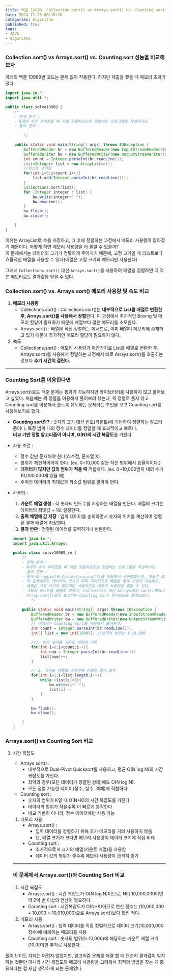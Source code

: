 ```yaml
---
title: 백준 10989. Collection.sort() vs Arrays.sort() vs. Counting sort 성능 비교     
date: 2024-11-23 00:10:18
categories: Algorithm       
published: true 
tags:
- JAVA   
- Algorithm       
---  
```


### Collection.sort() vs Arrays.sort() vs. Counting sort 성능을 비교해보자  

아래의 백준 10989번 코드는 문제 없이 작동한다. 하지만 제출을 했을 때 메모리 초과가 떴다. 
    
```java
import java.io.*;
import java.util.*;

public class solve10989 {
    /*
    - 문제 분석 :
    - N개의 수가 주어졌을 때 이를 오름차순으로 정렬하는 프로그램을 작성하시오.
    - 풀이 전략 :
    -
        */

    public static void main(String[] args) throws IOException {
        BufferedReader br = new BufferedReader(new InputStreamReader(System.in));
        BufferedWriter bw = new BufferedWriter(new OutputStreamWriter(System.out));
        int count = Integer.parseInt(br.readLine());
        List<Integer> list = new ArrayList<>();
        //리스트 초기화
        for(int i=0;i<count;i++){
            list.add(Integer.parseInt(br.readLine()));
        }
        Collections.sort(list);
        for (Integer integer : list) {
            bw.write(integer+" ");
            bw.newLine();
        }
        bw.flush();
        bw.close();

    }
}  
```

이유는 ArrayList로 수를 저장하고, 그 후에 정렬하는 과정에서 메모리 사용량이 많아졌기 때문이다. 어떻게 하면 메모리 사용량을 더 줄일 수 있을까?  
이 문제에서는 데이터의 크기가 정확하게 주어지기 때문에, 고정 크기일 때 리스트보다 효율적인 배열을 사용할 수 있다(배열은 고정 크기의 메모리만 사용한다).

그래서 `Collections.sort()` 대신 `Arrays.sort()`를 사용하여 배열을 정렬하면 더 적은 메모리로도 결과값을 얻을 수 있다. 

### Collection.sort() vs. Arrays.sort() 메모리 사용량 및 속도 비교

1. **메모리 사용량** 
    - Collections.sort() : Collections.sort()는 **내부적으로 List를 배열로 변환한 후, Arrays.sort()를 사용해서 정렬**한다. 이 과정에서 추가적인 Boxing 및 메모리 할당이 필요하기 때문에 배열보다 많은 메모리를 소모한다.
    - Arrays.sort() : 배열을 직접 정렬하는 메서드로, 이미 배열이 메모리에 존재하고 있기 때문에 추가적인 메모리 할당이 필요하지 않다.
2. **속도** 
    - Collections.sort() : 메모리 사용량과 마찬가지로 List를 배열로 변환한 후, Arrays.sort()를 사용해서 정렬하는 과정에서 바로 Arrays.sort()를 호출하는 것보다 **추가 시간이 걸린다.**

---

### Counting Sort를 이용한다면  

Arrays.sort()로도 백준 문제는 통과가 가능하지만 라이브러리를 사용하지 않고 풀어보고 싶었다. 처음에는 퀵 정렬을 이용해서 풀어보려 했는데, 퀵 정렬로 풀지 않고 Counting sort를 이용해서 풀도록 유도하는 문제라는 조언을 보고 Counting sort를 사용해보기로 했다.  

- **Counting sort란? :** 
숫자의 크기 대신 빈도(카운트)에 기반하여 정렬하는 알고리즘이다. 특정 범위 내의 정수 데이터를 정렬할 때 효과적이고 빠르다.  
**비교 기반 정렬 알고리즘이 아니며, O(N)의 시간 복잡도**를 가진다.  
- 사용 조건 :
    - 정수 값만 존재해야 한다(소수점, 문자열 X)
    - 범위가 제한적이어야 한다. (ex. 0~10,000 같은 작은 범위에서 효율적이다.)
    - **데이터가 많지만 값의 범위가 적을 때** 적합하다. (ex. 0~10,000범위 내의 수가 10,000,000개 있을 때)
    - 주어진 데이터의 최대값과 최소값 범위를 알아야 한다.  
- 사용법 :  
    1. **카운트 배열 생성 :** 각 숫자의 빈도수를 저장하는 배열을 만든다. 배열의 크기는 데이터의 최댓값 + 1로 설정한다. 
    2. **출력 배열에 값 저장** : 입력 데이터를 순회하면서 숫자의 위치를 계산하여 정렬된 결과 배열에 저장한다. 
    3. **결과 반환** : 정렬된 데이터를 출력하거나 반환한다.  
    
    ```java
    import java.io.*;
    import java.util.Arrays;
    
    public class solve10989_re {
        /*
        - 문제 분석 :
        - N개의 수가 주어졌을 때 이를 오름차순으로 정렬하는 프로그램을 작성하시오.
        - 풀이 전략 :
        - 원래 ArrayList와 Collection.sort()를 이용해서 구현했었는데, 메모리 초과가 떴다.
        - 이 문제에서는 데이터의 크기가 미리 주어지므로 배열을 통해 구현이 가능하고,
        - 배열은 고정 크기의 메모리만 사용하므로 메모리 사용량을 줄일 수 있다.
        - 그래서 리스트를 배열로 바꾸고, Collection 대신 Arrays에서 sort()했더니 통과함.
        - Array.sort()보다 효과적인 Counting sort 방식으로도 풀어보았다.
            */
    
        public static void main(String[] args) throws IOException {
            BufferedReader br = new BufferedReader(new InputStreamReader(System.in));
            BufferedWriter bw = new BufferedWriter(new OutputStreamWriter(System.out));
            // 여기서는 Counting sort를 사용해서 풀어본다.
            int count = Integer.parseInt(br.readLine());
            int[] list = new int[10001]; //숫자의 범위는 1~10,000
    
            //1. 입력 숫자를 카운트 배열에 기록
            for(int i=0;i<count;i++){
                int num = Integer.parseInt(br.readLine());
                list[num]++;
            }
    
            // 2. 카운트 배열을 순회하며 정렬된 결과 출력
            for(int i=1;i<list.length;i++){
                while (list[i]>0){
                    bw.write(i+" ");
                    list[i]--;
                }
            }
    
            bw.flush();
            bw.close();
    
        }
    }
    
    ```
    

### Arrays.sort() vs Counting Sort 비교  

1. 시간 복잡도  
    - Arrays.sort() :  
        - 내부적으로 Dual-Pivot Quicksort를 사용하고, 평균 O(N log N)의 시간 복잡도를 가진다.  
        - 최악의 경우(모든 데이터가 정렬된 상태)에도 O(N log N).  
        - 모든 정렬 가능한 데이터(정수, 실수, 객체)에 적합하다.  
    - Counting sort :  
        - 숫자의 범위가 K일 때 O(N+K)의 시간 복잡도를 가진다  
        - 데이터의 범위가 작을수록 더 빠르게 동작한다  
        - 비교 기반이 아니라, 정수 데이터에만 사용 가능    
    1. 메모리 사용  
        - Arrays.sort() :  
            - 입력 데이터를 정렬하기 위해 추가 메모리를 거의 사용하지 않음  
            - 단, 배열 크기가 크다면 메모리 사용량이 데이터 크기에 직접 비례  
        - Counting sort :  
            - 추가적으로 K 크기의 배열(카운트 배열)을 사용함  
            - 데이터 값의 범위가 클수록 메모리 사용량이 급격히 증가  
    
    ---
    
    ### 이 문제에서 Arrays.sort()와 Counting Sort 비교  
    
    1. 시간 복잡도  
        - Arrays.sort() : 시간 복잡도가 O(N log N)이므로, N이 10,000,000이면 약 2억 번 이상의 연산이 필요하다.  
        - Counting sort : 시간복잡도가 O(N+K)이므로 연산 횟수는 (10,000,000 + 10,000 = 10,010,000)으로 Arrays.sort()보다 훨씬 적다.  
    2. 메모리 사용  
        - Arrays.sort() : 입력 데이터를 직접 정렬하므로 데이터 크기(10,000,000 정수)에 비례하는 메모리를 사용  
        - Counting sort : 숫자의 범위(1~10,000)에 해당하는 카운트 배열 크기(10,001)만 추가로 사용한다.  

풀이 난이도 자체는 어렵지 않았지만, 알고리즘 문제를 해결 할 때 단순히 결과값이 일치하는 것뿐만 아니라 시간 복잡도와 메모리 사용량을 고려해서 최적의 방법을 찾는 게 중요하다는 걸 새삼 생각하게 되는 문제였다.  